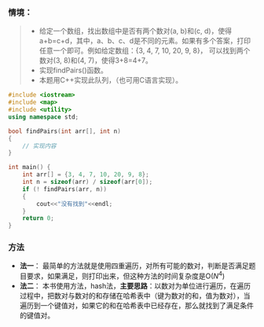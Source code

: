 ### 情境：

> - 给定一个数组，找出数组中是否有两个数对(a, b)和(c, d)，使得a+b=c+d，其中，a、b、c、d是不同的元素。如果有多个答案，打印任意一个即可。例如给定数组：{3, 4, 7, 10, 20, 9, 8}， 可以找到两个数对(3, 8)和(4, 7)，使得3+8=4+7。<br>
> - 实现findPairs()函数。
> - 本题用C++实现此队列，（也可用C语言实现）。

```C++
#include <iostream>
#include <map>
#include <utility>
using namespace std;

bool findPairs(int arr[], int n)
{
	// 实现内容
}

int main() {
	int arr[] = {3, 4, 7, 10, 20, 9, 8};
	int n = sizeof(arr) / sizeof(arr[0]);
	if (! findPairs(arr, n))
	{
		cout<<"没有找到"<<endl;
	}
	return 0;
}
```


### 方法
- **法一**：
最简单的方法就是使用四重遍历，对所有可能的数对，判断是否满足题目要求，如果满足，则打印出来，但这种方法的时间复杂度是O($N^4$)<br>
- **法二**：
本书使用方法，hash法，**主要思路**：以数对为单位进行遍历，在遍历过程中，把数对与数对的和存储在哈希表中（键为数对的和，值为数对），当遍历到一个键值对，如果它的和在哈希表中已经存在，那么就找到了满足条件的键值对。<br>
